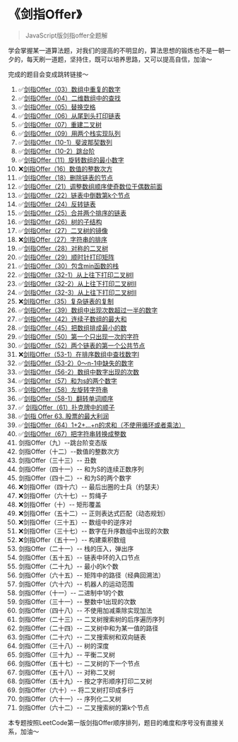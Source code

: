 # 《剑指Offer》

> JavaScript版剑指offer全题解

学会掌握某一道算法题，对我们的提高的不明显的，算法思想的锻炼也不是一朝一夕的，每天刷一道题，坚持住，既可以培养思路，又可以提高自信，加油～

完成的题目会变成跳转链接～

1. ✅[剑指Offer（03）数组中重复的数字](./leetcode/offer03.md)
2. ✅[剑指Offer（04）二维数组中的查找](./leetcode/offer04.md)
3. ✅[剑指Offer（05）替换空格](./leetcode/offer05.md)
4. ✅[剑指Offer（06）从尾到头打印链表](./leetcode/offer06.md)
5. ✅[剑指Offer（07）重建二叉树](./leetcode/offer07.md)
6. ✅[剑指Offer（09）用两个栈实现队列](./leetcode/offer09.md)
7. ✅[剑指Offer（10-1）斐波那契数列](./leetcode/offer10-1.md)
8. ✅[剑指Offer（10-2）跳台阶](./leetcode/offer10-2.md)
9. ✅[剑指Offer（11）旋转数组的最小数字](./leetcode/offer11.md)
10.  ❌[剑指Offer（16）数值的整数次方](./leetcode/offer16.md)
11. ✅[剑指Offer（18）删除链表的节点](./leetcode/offer18.md)
12. ✅[剑指Offer（21）调整数组顺序使奇数位于偶数前面](./leetcode/offer21.md)
13. ✅[剑指Offer（22）链表中倒数第k个节点](./leetcode/offer22.md)
14. ✅[剑指Offer（24）反转链表](./leetcode/offer24.md)
15. ✅[剑指Offer（25）合并两个排序的链表](./leetcode/offer25.md)
16. ✅[剑指Offer（26）树的子结构](./leetcode/offer26.md)
17. ✅[剑指Offer（27）二叉树的镜像](./leetcode/offer27.md)
18. ❌[剑指Offer（27）字符串的排序](./leetcode/offer27.md)
19. ✅[剑指Offer（28）对称的二叉树](./leetcode/offer28.md)
20. ✅[剑指Offer（29）顺时针打印矩阵](./leetcode/offer29.md)
21. ✅[剑指Offer（30）包含min函数的栈](./leetcode/offer30.md)
22. ✅[剑指Offer（32-1）从上往下打印二叉树I](./leetcode/offer32-1.md)
23. ✅[剑指Offer（32-2）从上往下打印二叉树II](./leetcode/offer32-2.md)
24. ✅[剑指Offer（32-3）从上往下打印二叉树II](./leetcode/offer32-3.md)
25. ❌[剑指Offer（35）复杂链表的复制](./leetcode/offer35.md)
26. ✅[剑指Offer（39）数组中出现次数超过一半的数字](./leetcode/offer39.md)
27. ✅[剑指Offer（42）连续子数组的最大和](./leetcode/offer42.md)
28. ✅[剑指Offer（45）把数组排成最小的数](./leetcode/offer45.md)
29. ✅[剑指Offer（50）第一个只出现一次的字符](./leetcode/offer50.md)
30. ✅[剑指Offer（52）两个链表的第一个公共节点](./leetcode/offer52.md)
31. ❌[剑指Offer（53-1）在排序数组中查找数字I](./leetcode/offer53-1.md)
32. ✅[剑指Offer（53-2）0～n-1中缺失的数字](./leetcode/offer53-2.md)
32. ✅[剑指Offer（56-2）数组中数字出现的次数](./leetcode/offer56-2.md)
33. ✅[剑指Offer（57）和为s的两个数字](./leetcode/offer57.md)
34. ✅[剑指Offer（58）左旋转字符串](./leetcode/offer58.md)
35. ✅[剑指Offer（58-1）翻转单词顺序](./leetcode/offer58-1.md)
36. ✅ [剑指Offer（61）扑克牌中的顺子](./leetcode/offer61.md)
37. ✅[剑指 Offer 63. 股票的最大利润](./leetcode/offer63.md)
38. ✅[剑指Offer（64）1+2+...+n的求和（不使用循环或者乘法）](./leetcode/offer64.md)
39. ✅[剑指Offer（67）把字符串转换成整数](./leetcode/offer67.md)
40. 剑指Offer（九）--跳台阶变态版
41. 剑指Offer（十二）--数值的整数次方
42. 剑指Offer（三十三）-- 丑数
43. 剑指Offer（四十一）-- 和为S的连续正数序列
44. 剑指Offer（四十二）-- 和为S的两个数字
45. ❌剑指Offer（四十六）-- 最后出圈的士兵（约瑟夫）
46. ❌剑指Offer（六十七）-- 剪绳子
47. ❌剑指Offer（十）-- 矩形覆盖
48. ❌剑指Offer（五十二）-- 正则表达式匹配（动态规划）
49. ❌剑指Offer（三十五）-- 数组中的逆序对
50. ❌剑指Offer（三十七）-- 数字在升序数组中出现的次数
51. ❌剑指Offer（五十一）-- 构建乘积数组
52. 剑指Offer（二十一）-- 栈的压入，弹出序
53. 剑指Offer（五十五）-- 链表中环的入口节点
54. 剑指Offer（二十九）-- 最小的k个数
55. 剑指Offer（六十五）-- 矩阵中的路径（经典回溯法）
56. 剑指Offer（六十六）-- 机器人的运动范围
57. 剑指Offer（十一）-- 二进制中1的个数
58. 剑指Offer（三十一）-- 整数中1出现的次数
59. 剑指Offer（四十八）-- 不使用加减乘除实现加法
60. 剑指Offer（二十三）-- 二叉树搜索树的后序遍历序列
61. 剑指Offer（二十四）-- 二叉树中和为某一值的路径
62. 剑指Offer（二十六）-- 二叉搜索树和双向链表
63. 剑指Offer（三十八）-- 树的深度
64. 剑指Offer（三十九）-- 平衡二叉树
65. 剑指Offer（五十七）-- 二叉树的下一个节点
66. 剑指Offer（五十八）-- 对称二叉树
67. 剑指Offer（五十九）-- 按之字形顺序打印二叉树
68. 剑指Offer（六十）-- 将二叉树打印成多行
69. 剑指Offer（六十一）-- 序列化二叉树
70. 剑指Offer（六十二）-- 二叉搜索树的第k个节点

本专题按照LeetCode第一版剑指Offer顺序排列，题目的难度和序号没有直接关系，加油～